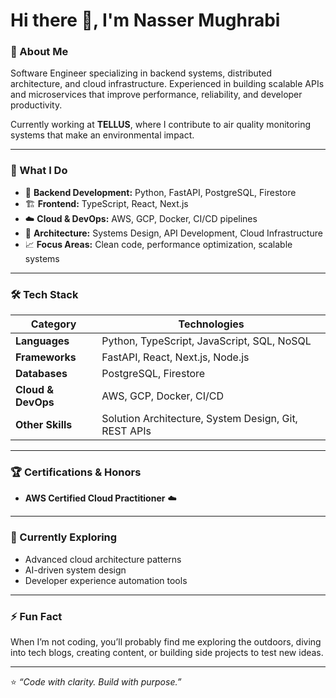 # Hi there 👋, I'm Nasser Mughrabi

### 🚀 About Me
Software Engineer specializing in backend systems, distributed architecture, and cloud infrastructure. 
Experienced in building scalable APIs and microservices that improve performance, reliability, and developer productivity.

Currently working at **TELLUS**, where I contribute to air quality monitoring systems that make an environmental impact.

---

### 🧠 What I Do

- 🔭 **Backend Development:** Python, FastAPI, PostgreSQL, Firestore
- 🏗️ **Frontend:** TypeScript, React, Next.js
- ☁️ **Cloud & DevOps:** AWS, GCP, Docker, CI/CD pipelines  
- 🧩 **Architecture:** Systems Design, API Development, Cloud Infrastructure  
- 📈 **Focus Areas:** Clean code, performance optimization, scalable systems  

---

### 🛠️ Tech Stack

| Category | Technologies |
|-----------|---------------|
| **Languages** | Python, TypeScript, JavaScript, SQL, NoSQL |
| **Frameworks** | FastAPI, React, Next.js, Node.js |
| **Databases** | PostgreSQL, Firestore |
| **Cloud & DevOps** | AWS, GCP, Docker, CI/CD |
| **Other Skills** | Solution Architecture, System Design, Git, REST APIs |

---

### 🏆 Certifications & Honors

- **AWS Certified Cloud Practitioner** ☁️  

---

### 🌱 Currently Exploring
- Advanced cloud architecture patterns  
- AI-driven system design  
- Developer experience automation tools  

---

### ⚡ Fun Fact
When I’m not coding, you’ll probably find me exploring the outdoors, diving into tech blogs, creating content, or building side projects to test new ideas.

---

⭐️ _“Code with clarity. Build with purpose.”_  
